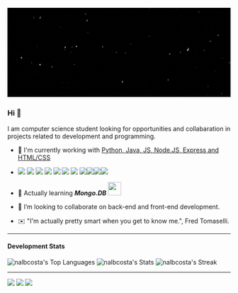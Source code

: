 ![](banner_gif.gif)
### Hi 👋
I am computer science student looking for opportunities and collabaration in projects related to development and programming.
- 🧠 I'm currently working with <u>Python, Java, JS, Node.JS, Express and HTML/CSS</u>
- <img src="https://cdn.jsdelivr.net/gh/devicons/devicon@latest/icons/html5/html5-original.svg" width = "30" /> <img src="https://cdn.jsdelivr.net/gh/devicons/devicon@latest/icons/css3/css3-original.svg" width = "30"/> <img src="https://cdn.jsdelivr.net/gh/devicons/devicon@latest/icons/javascript/javascript-original.svg" width = "30" /> <img src="https://cdn.jsdelivr.net/gh/devicons/devicon@latest/icons/express/express-original.svg" width = "30" /> <img src="https://cdn.jsdelivr.net/gh/devicons/devicon@latest/icons/nodejs/nodejs-original.svg" width = "30" /> <img src="https://cdn.jsdelivr.net/gh/devicons/devicon@latest/icons/mongodb/mongodb-original.svg" width = "30" /> <img src="https://cdn.jsdelivr.net/gh/devicons/devicon@latest/icons/postgresql/postgresql-original.svg" width = "30" /> <img src="https://cdn.jsdelivr.net/gh/devicons/devicon@latest/icons/mysql/mysql-original.svg" width = "30" /><img src="https://cdn.jsdelivr.net/gh/devicons/devicon@latest/icons/json/json-original.svg" width = "30" /><img src="https://cdn.jsdelivr.net/gh/devicons/devicon@latest/icons/java/java-original-wordmark.svg" width = "30" /><img src="https://cdn.jsdelivr.net/gh/devicons/devicon@latest/icons/python/python-original.svg" width = "30" />
          
          
- 📘 Actually learning ***Mongo.DB*** <img src="https://cdn.jsdelivr.net/gh/devicons/devicon@latest/icons/mongodb/mongodb-original.svg" width = "30" height = "30"/>
- 🤝 I’m looking to collaborate on back-end and front-end development. 
- ✉️ "I'm actually pretty smart when you get to know me.", Fred Tomaselli.
***
#### Development Stats
![nalbcosta's Top Languages](https://github-readme-stats.vercel.app/api/top-langs/?username=nalbcosta&theme=tokyonight&show_icons=true&hide_border=true&layout=compact) ![nalbcosta's Stats](https://github-readme-stats.vercel.app/api?username=nalbcosta&theme=tokyonight&show_icons=true&hide_border=true&count_private=true&layout=compact)
![nalbcosta's Streak](https://github-readme-streak-stats.herokuapp.com/?user=nalbcosta&theme=tokyonight&hide_border=true&layout=compact)

_____
[<img src="https://img.shields.io/badge/twitter-%231DA1F2.svg?&style=for-the-badge&logo=twitter&logoColor=white" />](https://twitter.com/SirFinn_) [<img src="https://img.shields.io/badge/linkedin-%230077B5.svg?&style=for-the-badge&logo=linkedin&logoColor=white" />](https://www.linkedin.com/in/nalbert-schwank-costa-santos-a42b17222/) [<img src = "https://img.shields.io/badge/instagram-%23E4405F.svg?&style=for-the-badge&logo=instagram&logoColor=white">](https://www.instagram.com/nalbcosta/)
